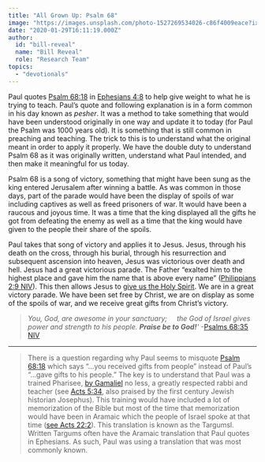 ```yaml
---
title: "All Grown Up: Psalm 68"
image: "https://images.unsplash.com/photo-1527269534026-c86f4009eace?ixlib=rb-1.2.1&q=85&fm=jpg&crop=entropy&cs=srgb&ixid=eyJhcHBfaWQiOjk2NjF9"
date: "2020-01-29T16:11:19.000Z"
author:
  id: "bill-reveal"
  name: "Bill Reveal"
  role: "Research Team"
topics:
  - "devotionals"
---
```

Paul quotes [Psalm 68:18][psa68] in [Ephesians 4:8][eph4] to help give weight to what he is trying to teach. Paul’s quote and following explanation is in a form common in his day known as _pesher_. It was a method to take something that would have been understood originally in one way and update it to today (for Paul the Psalm was 1000 years old). It is something that is still common in preaching and teaching. The trick to this is to understand what the original meant in order to apply it properly. We have the double duty to understand Psalm 68 as it was originally written, understand what Paul intended, and then make it meaningful for us today.

Psalm 68 is a song of victory, something that might have been sung as the king entered Jerusalem after winning a battle. As was common in those days, part of the parade would have been the display of spoils of war including captives as well as freed prisoners of war. It would have been a raucous and joyous time. It was a time that the king displayed all the gifts he got from defeating the enemy as well as a time that the king would have given to the people their share of the spoils.

Paul takes that song of victory and applies it to Jesus. Jesus, through his death on the cross, through his burial, through his resurrection and subsequent ascension into heaven, Jesus was victorious over death and hell. Jesus had a great victorious parade. The Father “exalted him to the highest place and gave him the name that is above every name” ([Philippians 2:9 NIV][php2]). This then allows Jesus to [give us the Holy Spirit][jhn15]. We are in a great victory parade. We have been set free by Christ, we are on display as some of the spoils of war, and we receive great gifts from Christ’s victory.

> _You, God, are awesome in your sanctuary;
> &nbsp;&nbsp;&nbsp;&nbsp;the God of Israel gives power and strength to his people.
> **Praise be to God!**'_ -[Psalms 68:35 NIV][psa6835]

--------------------------------------------------------------------
> There is a question regarding why Paul seems to misquote [Psalm 68:18][psa68] which says “...you received gifts from people” instead of Paul’s “...gave gifts to his people.” The key is to understand that Paul was a trained Pharisee, [by Gamaliel][Gamaliel] no less, a greatly respected rabbi and teacher (see [Acts 5:34][Gamaliel2], also praised by the first century Jewish historian Josephus). This training would have included a lot of memorization of the Bible but most of the time that memorization would have been in Aramaic which the people of Israel spoke at that time ([see Acts 22:2][acts22]). This translation is known as the Targumsl. Written Targums often have the Aramaic translation that Paul quotes in Ephesians. As such, Paul was using a translation that was most commonly known.

[psa68]: https://www.bible.com/111/psa.68.18
[psa6835]: https://www.bible.com/111/PSA.68.35
[eph4]: https://www.bible.com/111/EPH.4.8-10
[php2]: https://www.bible.com/111/PHP.2.9
[jhn15]: https://www.bible.com/111/jhn.15.26
[acts22]: https://www.bible.com/111/act.22.2
[Gamaliel]: https://www.bible.com/111/act.22.3
[Gamaliel2]: https://www.bible.com/111/act.5.34
